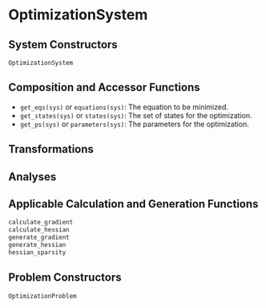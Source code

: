 # OptimizationSystem

## System Constructors

```@docs
OptimizationSystem
```

## Composition and Accessor Functions

- `get_eqs(sys)` or `equations(sys)`: The equation to be minimized.
- `get_states(sys)` or `states(sys)`: The set of states for the optimization.
- `get_ps(sys)` or `parameters(sys)`: The parameters for the optimization.

## Transformations

## Analyses

## Applicable Calculation and Generation Functions

```julia
calculate_gradient
calculate_hessian
generate_gradient
generate_hessian
hessian_sparsity
```

## Problem Constructors

```@docs
OptimizationProblem
```

